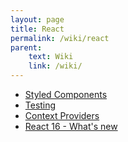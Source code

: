 ```yaml
---
layout: page
title: React
permalink: /wiki/react
parent:
    text: Wiki
    link: /wiki/
---
```


- [Styled Components](/wiki/react/styled-components)
- [Testing](/wiki/react/testing)
- [Context Providers](/wiki/react/context-providers)
- [React 16 - What's new](/wiki/react/react-16)